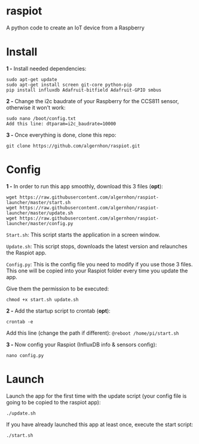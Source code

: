 # raspiot
A python code to create an IoT device from a Raspberry

# Install
**1 -** Install needed dependencies:
```
sudo apt-get update
sudo apt-get install screen git-core python-pip
pip install influxdb Adafruit-bitfield Adafruit-GPIO smbus
```

**2 -** Change the i2c baudrate of your Raspberry for the CCS811 sensor, otherwise it won't work:
```
sudo nano /boot/config.txt
Add this line: dtparam=i2c_baudrate=10000
```

**3 -** Once everything is done, clone this repo:
```
git clone https://github.com/algernhon/raspiot.git
```

# Config 
**1 -** In order to run this app smoothly, download this 3 files (**opt**):
```
wget https://raw.githubusercontent.com/algernhon/raspiot-launcher/master/start.sh
wget https://raw.githubusercontent.com/algernhon/raspiot-launcher/master/update.sh
wget https://raw.githubusercontent.com/algernhon/raspiot-launcher/master/config.py
```

`Start.sh`: This script starts the application in a screen window.

`Update.sh`: This script stops, downloads the latest version and relaunches the Raspiot app.

`Config.py`: This is the config file you need to modify if you use those 3 files. This one will be copied into your Raspiot folder every time you update the app.

Give them the permission to be executed:
```
chmod +x start.sh update.sh
```

**2 -** Add the startup script to crontab (**opt**):
```
crontab -e
```
Add this line (change the path if different): `@reboot /home/pi/start.sh`

**3 -** Now config your Raspiot (InfluxDB info & sensors config):
```
nano config.py
```

# Launch
Launch the app for the first time with the update script (your config file is going to be copied to the raspiot app): 
```
./update.sh
```

If you have already launched this app at least once, execute the start script:
```
./start.sh
```
